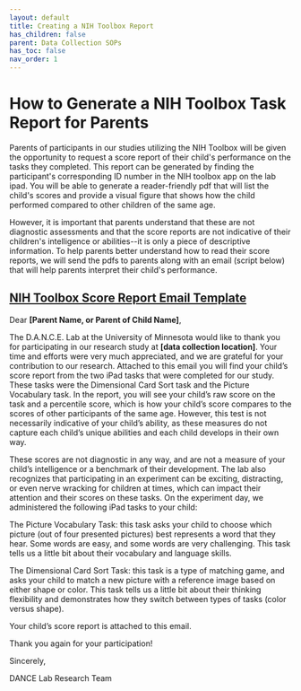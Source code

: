 ```yaml
---
layout: default
title: Creating a NIH Toolbox Report
has_children: false
parent: Data Collection SOPs
has_toc: false
nav_order: 1
---
```


# How to Generate a NIH Toolbox Task Report for Parents

Parents of participants in our studies utilizing the NIH Toolbox will be given the opportunity to request a score report of their child's performance on the tasks they completed. This report can be generated by finding the participant's corresponding ID number in the NIH toolbox app on the lab ipad. You will be able to generate a reader-friendly pdf that will list the child's scores and provide a visual figure that shows how the child performed compared to other children of the same age. 

However, it is important that parents understand that these are not diagnostic assessments and that the score reports are not indicative of their children's intelligence or abilities--it is only a piece of descriptive information. To help parents better understand how to read their score reports, we will send the pdfs to parents along with an email (script below) that will help parents interpret their child's performance. 

## [NIH Toolbox Score Report Email Template](https://docs.google.com/document/d/14yBj8GZe0UB-DXIVLMcdXNTzTWUlLUq07pnmfrto_8w/edit?tab=t.0)

Dear **[Parent Name, or Parent of Child Name]**,

The D.A.N.C.E. Lab at the University of Minnesota would like to thank you for participating in our research study at **[data collection location]**. Your time and efforts were very much appreciated, and we are grateful for your contribution to our research. Attached to this email you will find your child’s score report from the two iPad tasks that were completed for our study. These tasks were the Dimensional Card Sort task and the Picture Vocabulary task. In the report, you will see your child’s raw score on the task and a percentile score, which is how your child’s score compares to the scores of other participants of the same age. However, this test is not necessarily indicative of your child’s ability, as these measures do not capture each child’s unique abilities and each child develops in their own way. 

These scores are not diagnostic in any way, and are not a measure of your child’s intelligence or a benchmark of their development. The lab also recognizes that participating in an experiment can be exciting, distracting, or even nerve wracking for children at times, which can impact their attention and their scores on these tasks. On the experiment day, we administered the following iPad tasks to your child: 

The Picture Vocabulary Task: this task asks your child to choose which picture (out of four presented pictures) best represents a word that they hear. Some words are easy, and some words are very challenging. This task tells us a little bit about their vocabulary and language skills.

The Dimensional Card Sort Task: this task is a type of matching game, and asks your child to match a new picture with a reference image based on either shape or color. This task tells us a little bit about their thinking flexibility and demonstrates how they switch between types of tasks (color versus shape).

Your child’s score report is attached to this email. 

Thank you again for your participation!

Sincerely,

DANCE Lab Research Team 
